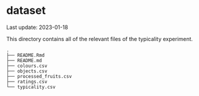dataset
================
Last update: 2023-01-18

This directory contains all of the relevant files of the typicality
experiment.

    .
    ├── README.Rmd
    ├── README.md
    ├── colours.csv
    ├── objects.csv
    ├── processed_fruits.csv
    ├── ratings.csv
    └── typicality.csv
